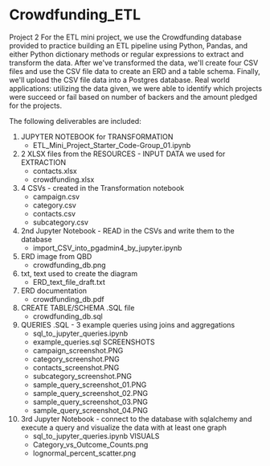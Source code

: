 # Crowdfunding_ETL
Project 2 
For the ETL mini project, we use the Crowdfunding database provided to practice building an ETL pipeline using Python, Pandas, and either Python dictionary methods or regular expressions to extract and transform the data. After we've transformed the data, we'll create four CSV files and use the CSV file data to create an ERD and a table schema. Finally, we'll upload the CSV file data into a Postgres database. 
Real world applications: utilizing the data given, we were able to identify which projects were succeed or fail based on number of backers and the amount pledged for the projects. 

The following deliverables are included:
1. JUPYTER NOTEBOOK for TRANSFORMATION
	- ETL_Mini_Project_Starter_Code-Group_01.ipynb
2. 2 XLSX files from the RESOURCES - INPUT DATA we used for EXTRACTION
	- contacts.xlsx
	- crowdfunding.xlsx
3. 4 CSVs - created in the Transformation notebook
	- campaign.csv
	- category.csv
	- contacts.csv
	- subcategory.csv
4. 2nd Jupyter Notebook - READ in the CSVs and write them to the database
	- import_CSV_into_pgadmin4_by_jupyter.ipynb
5. ERD image from QBD
	- crowdfunding_db.png
6. txt, text used to create the diagram
	- ERD_text_file_draft.txt
7. ERD documentation
	- crowdfunding_db.pdf
8. CREATE TABLE/SCHEMA .SQL file
	- crowdfunding_db.sql
9. QUERIES .SQL - 3 example queries using joins and aggregations
	- sql_to_jupyter_queries.ipynb
	- example_queries.sql
	SCREENSHOTS
	- campaign_screenshot.PNG
	- category_screenshot.PNG
	- contacts_screenshot.PNG
	- subcategory_screenshot.PNG
	- sample_query_screenshot_01.PNG
	- sample_query_screenshot_02.PNG
	- sample_query_screenshot_03.PNG
	- sample_query_screenshot_04.PNG
10. 3rd Jupyter Notebook - connect to the database with sqlalchemy and execute a query and visualize the data with at least one graph
	- sql_to_jupyter_queries.ipynb
	VISUALS
	- Category_vs_Outcome_Counts.png
	- lognormal_percent_scatter.png
